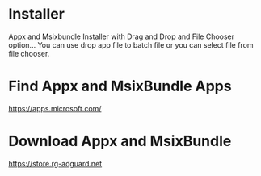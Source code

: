 # Installer
Appx and Msixbundle Installer with Drag and Drop and File Chooser option... You can use drop app file to batch file or you can select file from file chooser.

# Find Appx and MsixBundle Apps
https://apps.microsoft.com/

# Download Appx and MsixBundle
https://store.rg-adguard.net

